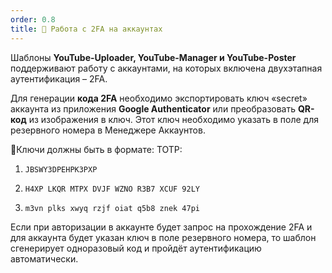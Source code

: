```yaml
---
order: 0.8
title: 🔐 Работа с 2FA на аккаунтах
---
```


Шаблоны **YouTube-Uploader, YouTube-Manager и YouTube-Poster** поддерживают работу с аккаунтами, на которых включена двухэтапная аутентификация – 2FA.

Для генерации **кода 2FA** необходимо экспортировать ключ «secret» аккаунта из приложения **Google Authenticator** или преобразовать **QR-код** из изображения в ключ. Этот ключ необходимо указать в поле для резервного номера в Менеджере Аккаунтов.

🔑Ключи должны быть в формате: TOTP:

1. `JBSWY3DPEHPK3PXP`

2. `H4XP LKQR MTPX DVJF WZNO R3B7 XCUF 92LY`

3. `m3vn plks xwyq rzjf oiat q5b8 znek 47pi`

Если при авторизации в аккаунте будет запрос на прохождение 2FA и для аккаунта будет указан ключ в поле резервного номера, то шаблон сгенерирует одноразовый код и пройдёт аутентификацию автоматически.